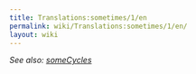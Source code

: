 ```yaml
---
title: Translations:sometimes/1/en
permalink: wiki/Translations:sometimes/1/en/
layout: wiki
---
```


*See also: [someCycles](someCycles "wikilink")*
